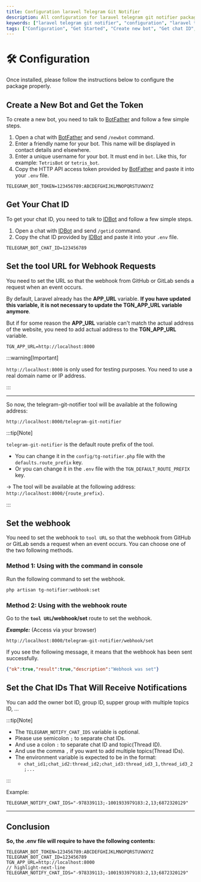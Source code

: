 ```yaml
---
title: Configuration laravel Telegram Git Notifier
description: All configuration for laravel telegram git notifier package to get started with it. Set up the bot, get the token, get the chat ID, set the tool URL, set the webhook, set the chat IDs that will receive notifications.
keywords: ["laravel telegram git notifier", "configuration", "laravel telegram git notifier configuration", 'get started', 'laravel telegram git notifier get started']
tags: ["Configuration", "Get Started", "Create new bot", "Get chat ID", "Set webhook", "Add webhook", "Set chat IDs", "Receive notifications", "Laravel Telegram Git Notifier Configuration"]
---
```


<head>
  <meta name="robots" content="index,follow" />
  <meta name="author" content="CSlant" />
  <meta name="generator" content="Docusaurus" />
  <meta name="theme-color" content="#2e8555" />
  
  <link rel="canonical" href="https://docs.cslant.com/telegram-git-notifier/getting-started/configuration" />
  
  <meta property="og:title" content="Configuration laravel Telegram Git Notifier" />
  <meta property="og:description" content="All configuration for laravel telegram git notifier package to get started with it. Set up the bot, get the token, get the chat ID, set the tool URL, set the..." />
  <meta property="og:type" content="article" />
  <meta property="og:url" content="https://docs.cslant.com/telegram-git-notifier/getting-started/configuration" />
  <meta property="og:site_name" content="Telegram Git Notifier Documentation" />
  <meta property="og:locale" content="en_US" />
  
  <meta name="twitter:card" content="summary_large_image" />
  <meta name="twitter:title" content="Configuration laravel Telegram Git Notifier" />
  <meta name="twitter:description" content="All configuration for laravel telegram git notifier package to get started with it. Set up the bot, get the token, get the chat ID, set the tool URL, set the..." />
  <meta name="twitter:creator" content="@cslantofficial" />
  <meta name="twitter:site" content="@cslantofficial" />
  
  <meta name="format-detection" content="telephone=no" />
  <meta name="mobile-web-app-capable" content="yes" />
  <meta name="apple-mobile-web-app-capable" content="yes" />
  <meta name="apple-mobile-web-app-status-bar-style" content="default" />
  
  <meta property="article:published_time" content="2025-07-21T00:00:00Z" />
  <meta property="article:modified_time" content="2025-07-21T00:00:00Z" />
  <meta property="article:author" content="CSlant" />
  <meta property="article:section" content="Documentation" />
  
  </head>

# 🛠 Configuration

Once installed, please follow the instructions below to configure the package properly.

## Create a New Bot and Get the Token

To create a new bot, you need to talk to [BotFather](https://core.telegram.org/bots#6-botfather) and follow a few simple steps.

1. Open a chat with [BotFather](https://telegram.me/botfather) and send `/newbot` command.
2. Enter a friendly name for your bot. This name will be displayed in contact details and elsewhere.
3. Enter a unique username for your bot. It must end in `bot`. Like this, for example: `TetrisBot` or `tetris_bot`.
4. Copy the HTTP API access token provided by [BotFather](https://telegram.me/botfather) and paste it into your `.env` file.

```dotenv title=".env file"
TELEGRAM_BOT_TOKEN=123456789:ABCDEFGHIJKLMNOPQRSTUVWXYZ
```

## Get Your Chat ID

To get your chat ID, you need to talk to [IDBot](https://telegram.me/myidbot) and follow a few simple steps.

1. Open a chat with [IDBot](https://telegram.me/myidbot) and send `/getid` command.
2. Copy the chat ID provided by [IDBot](https://telegram.me/myidbot) and paste it into your `.env` file.

```dotenv title=".env file"
TELEGRAM_BOT_CHAT_ID=123456789
```

## Set the tool URL for Webhook Requests

You need to set the URL so that the webhook from GitHub or GitLab sends a request when an event occurs.

By default, Laravel already has the **APP_URL** variable. **If you have updated this variable, it is not necessary to update the TGN_APP_URL variable anymore**. 

But if for some reason the **APP_URL** variable can't match the actual address of the website, you need to add actual address to the **TGN_APP_URL** variable.

```dotenv title=".env file"
TGN_APP_URL=http://localhost:8000
```

:::warning[Important]

`http://localhost:8000` is only used for testing purposes. You need to use a real domain name or IP address.

:::

---

<head>
  <meta name="robots" content="index,follow" />
  <meta name="author" content="CSlant" />
</head>

So now, the telegram-git-notifier tool will be available at the following address:

```url
http://localhost:8000/telegram-git-notifier
```

:::tip[Note]

`telegram-git-notifier` is the default route prefix of the tool. 
  - You can change it in the `config/tg-notifier.php` file with the `defaults.route_prefix` key.
  - Or you can change it in the `.env` file with the `TGN_DEFAULT_ROUTE_PREFIX` key.

-> The tool will be available at the following address: `http://localhost:8000/{route_prefix}`.

:::

## Set the webhook

You need to set the webhook to `tool URL` so that the webhook from GitHub or GitLab sends a request when an event occurs. You can choose one of the two following methods.

### Method 1: Using with the command in console

Run the following command to set the webhook.

```bash
php artisan tg-notifier:webhook:set
```

### Method 2: Using with the webhook route

Go to the **`tool URL`/webhook/set** route to set the webhook.

**_Example:_** (Access via your browser)

```url
http://localhost:8000/telegram-git-notifier/webhook/set
```

If you see the following message, it means that the webhook has been sent successfully.

```json title="Response"
{"ok":true,"result":true,"description":"Webhook was set"}
```

## Set the Chat IDs That Will Receive Notifications

You can add the owner bot ID, group ID, supper group with multiple topics ID, ...

:::tip[Note]

- The `TELEGRAM_NOTIFY_CHAT_IDS` variable is optional.
- Please use semicolon `;` to separate chat IDs.
- And use a colon `:` to separate chat ID and topic(Thread ID).
- And use the comma `,` if you want to add multiple topics(Thread IDs).
- The environment variable is expected to be in the format:
  - `chat_id1;chat_id2:thread_id2;chat_id3:thread_id3_1,thread_id3_2;...`

:::

Example:

```dotenv title=".env file"
TELEGRAM_NOTIFY_CHAT_IDS="-978339113;-1001933979183:2,13;6872320129"
```

---

<head>
  <meta name="robots" content="index,follow" />
  <meta name="author" content="CSlant" />
</head>

## Conclusion

**So, the .env file will require to have the following contents:**

```dotenv title=".env file"
TELEGRAM_BOT_TOKEN=123456789:ABCDEFGHIJKLMNOPQRSTUVWXYZ
TELEGRAM_BOT_CHAT_ID=123456789
TGN_APP_URL=http://localhost:8000
// highlight-next-line
TELEGRAM_NOTIFY_CHAT_IDS="-978339113;-1001933979183:2,13;6872320129"
```
